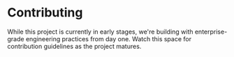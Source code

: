 
# Contributing

While this project is currently in early stages, we're building with enterprise-grade engineering practices from day one. Watch this space for contribution guidelines as the project matures.
